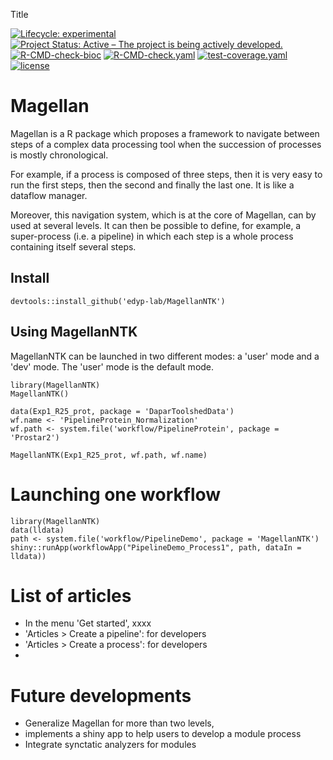 Title

<!-- badges: start -->
[![Lifecycle: experimental](https://img.shields.io/badge/lifecycle-experimental-orange.svg)](https://www.tidyverse.org/lifecycle/#experimental)
[![Project Status: Active – The project is being actively developed.](https://www.repostatus.org/badges/latest/active.svg)](https://www.repostatus.org/#active)
[![R-CMD-check-bioc](https://github.com/edyp-lab/MagellanNTK/actions/workflows/check-bioc.yaml/badge.svg)](https://github.com/edyp-lab/MagellanNTK/actions/workflows/check-bioc.yaml)
[![R-CMD-check.yaml](https://github.com/edyp-lab/MagellanNTK/actions/workflows/check-standard.yaml/badge.svg)](https://github.com/edyp-lab/MagellanNTK/actions/workflows/check-standard.yaml)
[![test-coverage.yaml](https://github.com/edyp-lab/MagellanNTK/actions/workflows/test-coverage.yaml/badge.svg)](https://github.com/edyp-lab/MagellanNTK/actions/workflows/test-coverage.yaml)
[![license](https://img.shields.io/badge/license-Artistic--2.0-brightgreen.svg)](https://opensource.org/licenses/Artistic-2.0)



<!-- badges: end -->
  
# Magellan

Magellan is a R package which proposes a framework to navigate between steps of a complex data processing tool when the succession of processes is mostly chronological.

For example, if a process is composed of three steps, then it is very easy to run the first steps, then the second and finally the last one. It is like a dataflow manager.

Moreover, this navigation system, which is at the core of Magellan, can by used at several levels. It can then be possible to define, for example, a super-process (i.e. a pipeline) in which each step is a whole process containing itself several steps.


## Install

```
devtools::install_github('edyp-lab/MagellanNTK')
```

## Using MagellanNTK


MagellanNTK can be launched in two different modes: a 'user' mode and a 'dev' mode. 
The 'user' mode is the default mode.

```
library(MagellanNTK)
MagellanNTK()

data(Exp1_R25_prot, package = 'DaparToolshedData')
wf.name <- 'PipelineProtein_Normalization'
wf.path <- system.file('workflow/PipelineProtein', package = 'Prostar2')

MagellanNTK(Exp1_R25_prot, wf.path, wf.name)
```


# Launching one workflow

```
library(MagellanNTK)
data(lldata)
path <- system.file('workflow/PipelineDemo', package = 'MagellanNTK')
shiny::runApp(workflowApp("PipelineDemo_Process1", path, dataIn = lldata))

```


# List of articles

* In the menu 'Get started', xxxx
* 'Articles > Create a pipeline': for developers
* 'Articles > Create a process': for developers
* 



# Future developments

* Generalize Magellan for more than two levels,
* implements a shiny app to help users to develop a module process
* Integrate synctatic analyzers for modules

